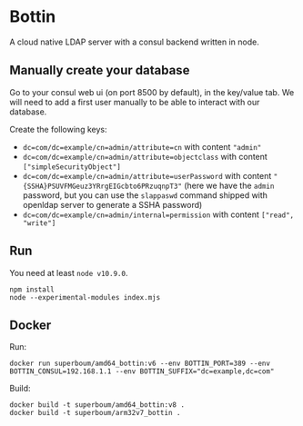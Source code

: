 # Bottin

A cloud native LDAP server with a consul backend written in node.

## Manually create your database

Go to your consul web ui (on port 8500 by default), in the key/value tab.
We will need to add a first user manually to be able to interact with our database.

Create the following keys:

  * `dc=com/dc=example/cn=admin/attribute=cn` with content `"admin"`
  * `dc=com/dc=example/cn=admin/attribute=objectclass` with content `["simpleSecurityObject"]`
  * `dc=com/dc=example/cn=admin/attribute=userPassword` with content `"{SSHA}PSUVFMGeuz3YRrgEIGcbto6PRzuqnpT3"` (here we have the `admin` password, but you can use the `slappaswd` command shipped with openldap server to generate a SSHA password)
  * `dc=com/dc=example/cn=admin/internal=permission` with content `["read", "write"]`
 
## Run

You need at least `node v10.9.0`.

```
npm install
node --experimental-modules index.mjs
```

## Docker

Run:

```
docker run superboum/amd64_bottin:v6 --env BOTTIN_PORT=389 --env BOTTIN_CONSUL=192.168.1.1 --env BOTTIN_SUFFIX="dc=example,dc=com"
```

Build:

```
docker build -t superboum/amd64_bottin:v8 .
docker build -t superboum/arm32v7_bottin .
```
